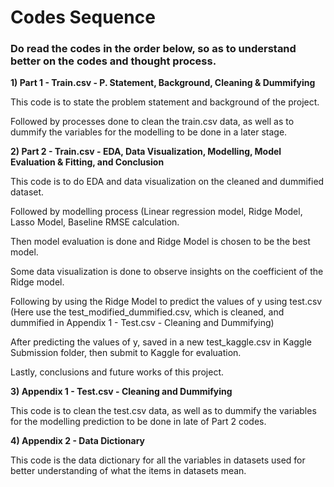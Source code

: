 # Codes Sequence

### **Do read the codes in the order below, so as to understand better on the codes and thought process.**


**1) Part 1 - Train.csv - P. Statement, Background, Cleaning & Dummifying**


This code is to state the problem statement and background of the project. 


Followed by processes done to clean the train.csv data, as well as to dummify the variables for the modelling to be done in a later stage.



**2) Part 2 - Train.csv - EDA, Data Visualization, Modelling, Model Evaluation & Fitting, and Conclusion**


This code is to do EDA and data visualization on the cleaned and dummified dataset. 


Followed by modelling process (Linear regression model, Ridge Model, Lasso Model, Baseline RMSE calculation.


Then model evaluation is done and Ridge Model is chosen to be the best model. 


Some data visualization is done to observe insights on the coefficient of the Ridge model. 


Following by using the Ridge Model to predict the values of y using test.csv (Here use the test_modified_dummified.csv, which is cleaned, and dummified in Appendix 1 - Test.csv - Cleaning and Dummifying)


After predicting the values of y, saved in a new test_kaggle.csv in Kaggle Submission folder, then submit to Kaggle for evaluation.


Lastly, conclusions and future works of this project.

**3) Appendix 1 - Test.csv - Cleaning and Dummifying**


This code is to clean the test.csv data, as well as to dummify the variables for the modelling prediction to be done in late of Part 2 codes.


**4) Appendix 2 - Data Dictionary**


This code is the data dictionary for all the variables in datasets used for better understanding of what the items in datasets mean.